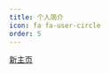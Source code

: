 ```yaml
---
title: 个人简介
icon: fa fa-user-circle
order: 5
---
```


[新主页](https://curya-wangyiyu.github.io/about_cn)
